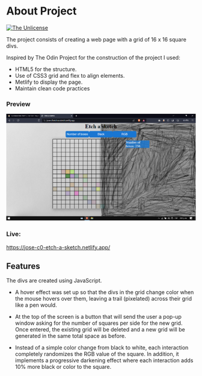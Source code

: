 # About Project

[![The Unlicense](https://upload.wikimedia.org/wikipedia/commons/e/ee/Unlicense_Blue_Badge.svg)](https://choosealicense.com/licenses/unlicense/)

The project consists of creating a web page with a grid of 16 x 16 square divs.

Inspired by The Odin Project for the construction of the project I used:

- HTML5 for the structure.
- Use of CSS3 grid and flex to align elements.
- Metlify to display the page.
- Maintain clean code practices

### Preview
![](./preview.png)

### Live:
https://jose-c0-etch-a-sketch.netlify.app/



## Features

The divs are created using JavaScript.

- A hover effect was set up so that the divs in the grid change color when the mouse hovers over them, leaving a trail (pixelated) across their grid like a pen would.

- At the top of the screen is a button that will send the user a pop-up window asking for the number of squares per side for the new grid. Once entered, the existing grid will be deleted and a new grid will be generated in the same total space as before. 

- Instead of a simple color change from black to white, each interaction completely randomizes the RGB value of the square. In addition, it implements a progressive darkening effect where each interaction adds 10% more black or color to the square.
